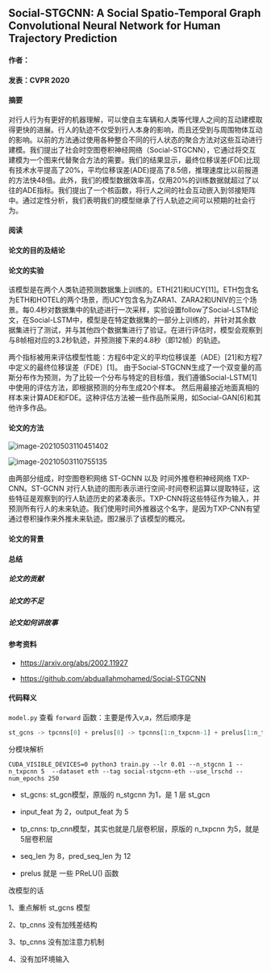 ## Social-STGCNN: A Social Spatio-Temporal Graph Convolutional Neural Network for Human Trajectory Prediction

#### 作者：

#### 发表：CVPR 2020

#### 摘要

对行人行为有更好的机器理解，可以使自主车辆和人类等代理人之间的互动建模取得更快的进展。行人的轨迹不仅受到行人本身的影响，而且还受到与周围物体互动的影响。以前的方法通过使用各种整合不同的行人状态的聚合方法对这些互动进行建模。我们提出了社会时空图卷积神经网络（Social-STGCNN），它通过将交互建模为一个图来代替聚合方法的需要。我们的结果显示，最终位移误差(FDE)比现有技术水平提高了20%，平均位移误差(ADE)提高了8.5倍，推理速度比以前报道的方法快48倍。此外，我们的模型数据效率高，仅用20%的训练数据就超过了以往的ADE指标。我们提出了一个核函数，将行人之间的社会互动嵌入到邻接矩阵中。通过定性分析，我们表明我们的模型继承了行人轨迹之间可以预期的社会行为。

#### 阅读



#### 论文的目的及结论



#### 论文的实验

该模型是在两个人类轨迹预测数据集上训练的。ETH[21]和UCY[11]。ETH包含名为ETH和HOTEL的两个场景，而UCY包含名为ZARA1、ZARA2和UNIV的三个场景。每0.4秒对数据集中的轨迹进行一次采样，实验设置follow了Social-LSTM论文，在Social-LSTM中，模型是在特定数据集的一部分上训练的，并针对其余数据集进行了测试，并与其他四个数据集进行了验证。在进行评估时，模型会观察到与8帧相对应的3.2秒轨迹，并预测接下来的4.8秒（即12帧）的轨迹。

两个指标被用来评估模型性能：方程6中定义的平均位移误差（ADE）[21]和方程7中定义的最终位移误差（FDE）[1]。 由于Social-STGCNN生成了一个双变量的高斯分布作为预测，为了比较一个分布与特定的目标值，我们遵循Social-LSTM[1]中使用的评估方法，即根据预测的分布生成20个样本。 然后用最接近地面真相的样本来计算ADE和FDE。这种评估方法被一些作品所采用，如Social-GAN[6]和其他许多作品。

#### 论文的方法

![image-20210503110451402](/home/muyun99/.config/Typora/typora-user-images/image-20210503110451402.png)

![image-20210503110755135](https://muyun-blog-pic.oss-cn-shanghai.aliyuncs.com/picgo/image-20210503110755135.png)

由两部分组成，时空图卷积网络 ST-GCNN 以及 时间外推卷积神经网络 TXP-CNN。ST-GCNN 对行人轨迹的图形表示进行空间-时间卷积运算以提取特征，这些特征是观察到的行人轨迹历史的紧凑表示。TXP-CNN将这些特征作为输入，并预测所有行人的未来轨迹。我们使用时间外推器这个名字，是因为TXP-CNN有望通过卷积操作来外推未来轨迹。图2展示了该模型的概况。

#### 论文的背景



#### 总结

##### 论文的贡献

##### 论文的不足

##### 论文如何讲故事

#### 参考资料

- https://arxiv.org/abs/2002.11927

- https://github.com/abduallahmohamed/Social-STGCNN

#### 代码释义

`model.py` 查看 `forward` 函数：主要是传入v,a，然后顺序是

```python
st_gcns -> tpcnns[0] + prelus[0] -> tpcnns[1:n_txpcnn-1] + prelus[1:n_txpcnn-1] -> tpcnn_ouput
```

分模块解析

```
CUDA_VISIBLE_DEVICES=0 python3 train.py --lr 0.01 --n_stgcnn 1 --n_txpcnn 5  --dataset eth --tag social-stgcnn-eth --use_lrschd --num_epochs 250
```

- st_gcns: st_gcn模型，原版的 n_stgcnn 为1，是 1 层 st_gcn 
- input_feat 为 2，output_feat 为 5



- tp_cnns: tp_cnn模型，其实也就是几层卷积层，原版的 n_txpcnn 为5，就是5层卷积层
- seq_len 为 8，pred_seq_len 为 12



- prelus 就是 一些 PReLU() 函数



改模型的话

1、重点解析 st_gcns 模型

2、tp_cnns 没有加残差结构

3、tp_cnns 没有加注意力机制

4、没有加环境输入
